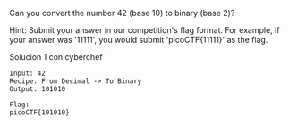 Can you convert the number 42 (base 10) to binary (base 2)?

Hint:
	Submit your answer in our competition's flag format. For example, if your answer was '11111', you would submit 'picoCTF{11111}' as the flag.

Solucion 1
con cyberchef
```
Input: 42
Recipe: From Decimal -> To Binary
Output: 101010

Flag:
picoCTF{101010}
```
